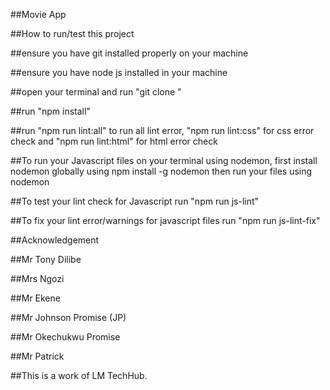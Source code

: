 ##Movie App

##How to run/test this project

##ensure you have git installed properly on your machine

##ensure you have node js installed in your machine

##open your terminal and run "git clone "

##run "npm install"

##run "npm run lint:all" to run all lint error, "npm run lint:css" for css error check and "npm run lint:html" for html error check

##To run your Javascript files on your terminal using nodemon, first install nodemon globally using npm install -g nodemon then run your files using nodemon

##To test your lint check for Javascript run "npm run js-lint"

##To fix your lint error/warnings for javascript files run "npm run js-lint-fix"

##Acknowledgement

##Mr Tony Dilibe

##Mrs Ngozi

##Mr Ekene

##Mr Johnson Promise (JP)

##Mr Okechukwu Promise

##Mr Patrick

##This is a work of LM TechHub.
